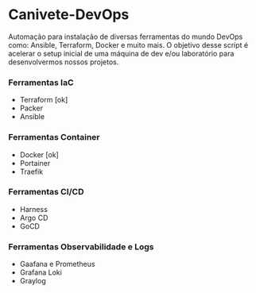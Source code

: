 # Canivete-DevOps
Automação para instalação de diversas ferramentas do mundo DevOps como: Ansible, Terraform, Docker e muito mais.
O objetivo desse script é acelerar o setup inicial de uma máquina de dev e/ou laboratório para desenvolvermos nossos
projetos.

### Ferramentas IaC

- Terraform [ok]
- Packer
- Ansible


### Ferramentas Container 

- Docker [ok]
- Portainer
- Traefik 


### Ferramentas CI/CD

- Harness
- Argo CD
- GoCD


### Ferramentas Observabilidade e Logs

- Gaafana e Prometheus
- Grafana Loki 
- Graylog